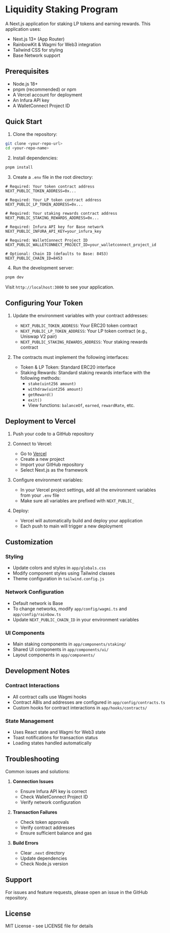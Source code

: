 # Liquidity Staking Program

A Next.js application for staking LP tokens and earning rewards. This application uses:
- Next.js 13+ (App Router)
- RainbowKit & Wagmi for Web3 integration
- Tailwind CSS for styling
- Base Network support

## Prerequisites

- Node.js 18+ 
- pnpm (recommended) or npm
- A Vercel account for deployment
- An Infura API key
- A WalletConnect Project ID

## Quick Start

1. Clone the repository:
```bash
git clone <your-repo-url>
cd <your-repo-name>
```

2. Install dependencies:
```bash
pnpm install
```

3. Create a `.env` file in the root directory:
```env
# Required: Your token contract address
NEXT_PUBLIC_TOKEN_ADDRESS=0x...

# Required: Your LP token contract address
NEXT_PUBLIC_LP_TOKEN_ADDRESS=0x...

# Required: Your staking rewards contract address
NEXT_PUBLIC_STAKING_REWARDS_ADDRESS=0x...

# Required: Infura API key for Base network
NEXT_PUBLIC_INFURA_API_KEY=your_infura_key

# Required: WalletConnect Project ID
NEXT_PUBLIC_WALLETCONNECT_PROJECT_ID=your_walletconnect_project_id

# Optional: Chain ID (defaults to Base: 8453)
NEXT_PUBLIC_CHAIN_ID=8453
```

4. Run the development server:
```bash
pnpm dev
```

Visit `http://localhost:3000` to see your application.

## Configuring Your Token

1. Update the environment variables with your contract addresses:
   - `NEXT_PUBLIC_TOKEN_ADDRESS`: Your ERC20 token contract
   - `NEXT_PUBLIC_LP_TOKEN_ADDRESS`: Your LP token contract (e.g., Uniswap V2 pair)
   - `NEXT_PUBLIC_STAKING_REWARDS_ADDRESS`: Your staking rewards contract

2. The contracts must implement the following interfaces:
   - Token & LP Token: Standard ERC20 interface
   - Staking Rewards: Standard staking rewards interface with the following methods:
     - `stake(uint256 amount)`
     - `withdraw(uint256 amount)`
     - `getReward()`
     - `exit()`
     - View functions: `balanceOf`, `earned`, `rewardRate`, etc.

## Deployment to Vercel

1. Push your code to a GitHub repository

2. Connect to Vercel:
   - Go to [Vercel](https://vercel.com)
   - Create a new project
   - Import your GitHub repository
   - Select Next.js as the framework

3. Configure environment variables:
   - In your Vercel project settings, add all the environment variables from your `.env` file
   - Make sure all variables are prefixed with `NEXT_PUBLIC_`

4. Deploy:
   - Vercel will automatically build and deploy your application
   - Each push to main will trigger a new deployment

## Customization

### Styling
- Update colors and styles in `app/globals.css`
- Modify component styles using Tailwind classes
- Theme configuration in `tailwind.config.js`

### Network Configuration
- Default network is Base
- To change networks, modify `app/config/wagmi.ts` and `app/config/rainbow.ts`
- Update `NEXT_PUBLIC_CHAIN_ID` in your environment variables

### UI Components
- Main staking components in `app/components/staking/`
- Shared UI components in `app/components/ui/`
- Layout components in `app/components/`

## Development Notes

### Contract Interactions
- All contract calls use Wagmi hooks
- Contract ABIs and addresses are configured in `app/config/contracts.ts`
- Custom hooks for contract interactions in `app/hooks/contracts/`

### State Management
- Uses React state and Wagmi for Web3 state
- Toast notifications for transaction status
- Loading states handled automatically

## Troubleshooting

Common issues and solutions:

1. **Connection Issues**
   - Ensure Infura API key is correct
   - Check WalletConnect Project ID
   - Verify network configuration

2. **Transaction Failures**
   - Check token approvals
   - Verify contract addresses
   - Ensure sufficient balance and gas

3. **Build Errors**
   - Clear `.next` directory
   - Update dependencies
   - Check Node.js version

## Support

For issues and feature requests, please open an issue in the GitHub repository.

## License

MIT License - see LICENSE file for details 